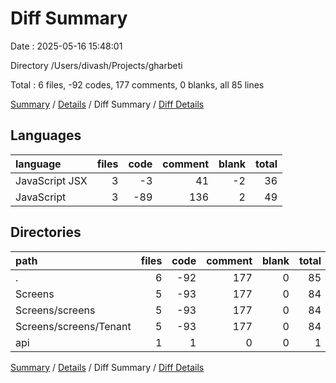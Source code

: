 # Diff Summary

Date : 2025-05-16 15:48:01

Directory /Users/divash/Projects/gharbeti

Total : 6 files,  -92 codes, 177 comments, 0 blanks, all 85 lines

[Summary](results.md) / [Details](details.md) / Diff Summary / [Diff Details](diff-details.md)

## Languages
| language | files | code | comment | blank | total |
| :--- | ---: | ---: | ---: | ---: | ---: |
| JavaScript JSX | 3 | -3 | 41 | -2 | 36 |
| JavaScript | 3 | -89 | 136 | 2 | 49 |

## Directories
| path | files | code | comment | blank | total |
| :--- | ---: | ---: | ---: | ---: | ---: |
| . | 6 | -92 | 177 | 0 | 85 |
| Screens | 5 | -93 | 177 | 0 | 84 |
| Screens/screens | 5 | -93 | 177 | 0 | 84 |
| Screens/screens/Tenant | 5 | -93 | 177 | 0 | 84 |
| api | 1 | 1 | 0 | 0 | 1 |

[Summary](results.md) / [Details](details.md) / Diff Summary / [Diff Details](diff-details.md)